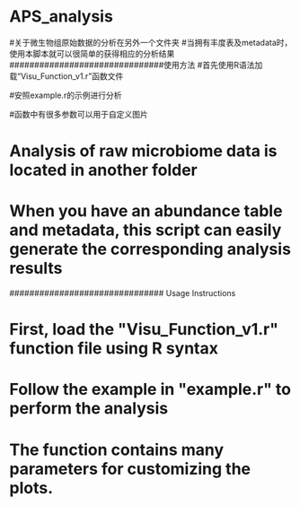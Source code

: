 # APS_analysis

#关于微生物组原始数据的分析在另外一个文件夹
#当拥有丰度表及metadata时，使用本脚本就可以很简单的获得相应的分析结果
###############################使用方法
#首先使用R语法加载“Visu_Function_v1.r”函数文件

#安照example.r的示例进行分析

#函数中有很多参数可以用于自定义图片
# Analysis of raw microbiome data is located in another folder  
# When you have an abundance table and metadata, this script can easily generate the corresponding analysis results  
############################### Usage Instructions  
# First, load the "Visu_Function_v1.r" function file using R syntax  

# Follow the example in "example.r" to perform the analysis  

# The function contains many parameters for customizing the plots.  
